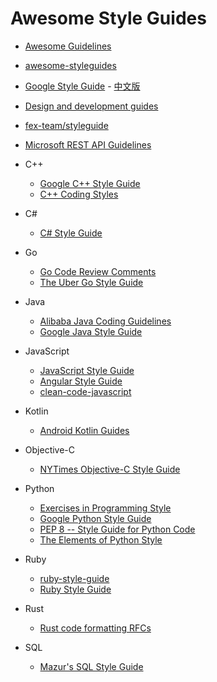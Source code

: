 # Awesome Style Guides

- [Awesome Guidelines](https://github.com/Kristories/awesome-guidelines)
- [awesome-styleguides](https://github.com/streamich/awesome-styleguides)
- [Google Style Guide](https://github.com/google/styleguide) - [中文版](https://github.com/zh-google-styleguide/zh-google-styleguide)
- [Design and development guides](https://github.com/NARKOZ/guides)
- [fex-team/styleguide](https://github.com/fex-team/styleguide)
- [Microsoft REST API Guidelines](https://github.com/Microsoft/api-guidelines)

- C++
    - [Google C++ Style Guide](https://google.github.io/styleguide/cppguide.html)
    - [C++ Coding Styles](https://github.com/fffaraz/awesome-cpp#coding-style)

- C#
    - [C# Style Guide](https://github.com/quozd/awesome-dotnet#style-guide)

- Go
    - [Go Code Review Comments](https://github.com/golang/go/wiki/CodeReviewComments)
    - [The Uber Go Style Guide](https://github.com/uber-go/guide)

- Java
    - [Alibaba Java Coding Guidelines](https://github.com/alibaba/Alibaba-Java-Coding-Guidelines)
    - [Google Java Style Guide](https://google.github.io/styleguide/javaguide.html)

- JavaScript
    - [JavaScript Style Guide](https://github.com/airbnb/javascript)
    - [Angular Style Guide](https://github.com/mgechev/angularjs-style-guide)
    - [clean-code-javascript](https://github.com/ryanmcdermott/clean-code-javascript)

- Kotlin
    - [Android Kotlin Guides](https://github.com/android/kotlin-guides)

- Objective-C
    - [NYTimes Objective-C Style Guide](https://github.com/NYTimes/objective-c-style-guide)

- Python
    - [Exercises in Programming Style](https://github.com/crista/exercises-in-programming-style)
    - [Google Python Style Guide](https://google.github.io/styleguide/pyguide.html)
    - [PEP 8 -- Style Guide for Python Code](https://www.python.org/dev/peps/pep-0008/)
    - [The Elements of Python Style](https://github.com/amontalenti/elements-of-python-style)

- Ruby
    - [ruby-style-guide](https://github.com/bbatsov/ruby-style-guide)
    - [Ruby Style Guide](https://github.com/airbnb/ruby)

- Rust
    - [Rust code formatting RFCs](https://github.com/rust-lang-nursery/fmt-rfcs)

- SQL
    - [Mazur's SQL Style Guide](https://github.com/mattm/sql-style-guide)
